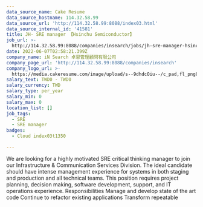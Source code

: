```yaml
---
data_source_name: Cake Resume
data_source_hostname: 114.32.58.99
data_source_url: 'http://114.32.58.99:8088/index03.html'
data_source_internal_id: '41581'
title: JH- SRE manager 【Hsinchu Semiconductor】
job_url: >-
  http://114.32.58.99:8088/companies/insearch/jobs/jh-sre-manager-hsinchu-semiconductor
date: 2022-06-07T02:58:21.399Z
company_name: iN Search 卓恩管理顧問有限公司
company_page_url: 'http://114.32.58.99:8088/companies/insearch'
company_logo_url: >-
  https://media.cakeresume.com/image/upload/s--9dhdcOiu--/c_pad,fl_png8,h_200,w_200/v1610522688/ppnzb1veba43cha2rznf.png
salary_text: TWD0 - TWD0
salary_currency: TWD
salary_type: per_year
salary_min: 0
salary_max: 0
location_list: []
job_tags:
  - SRE
  - SRE manager
badges:
  - Cloud index03t1350

---
```


We are looking for a highly motivated SRE critical thinking manager to join our Infrastructure & Communication Services Division. The ideal candidate should have intense management experience for systems in both staging and production and all technical teams. This position requires project planning, decision making, software development, support, and IT operations experience. Responsibilities Manage and develop state of the art code Continue to refactor existing applications Transform repeatable